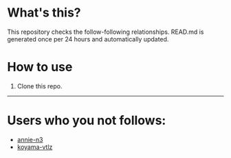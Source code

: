# What's this?
This repository checks the follow-following relationships.
READ.md is generated once per 24 hours and automatically updated.
# How to use
1. Clone this repo.
 
 --- 
 
 # Users who you not follows: 
  
- [annie-n3](https://github.com/annie-n3/) 
- [koyama-vtlz](https://github.com/koyama-vtlz/) 
